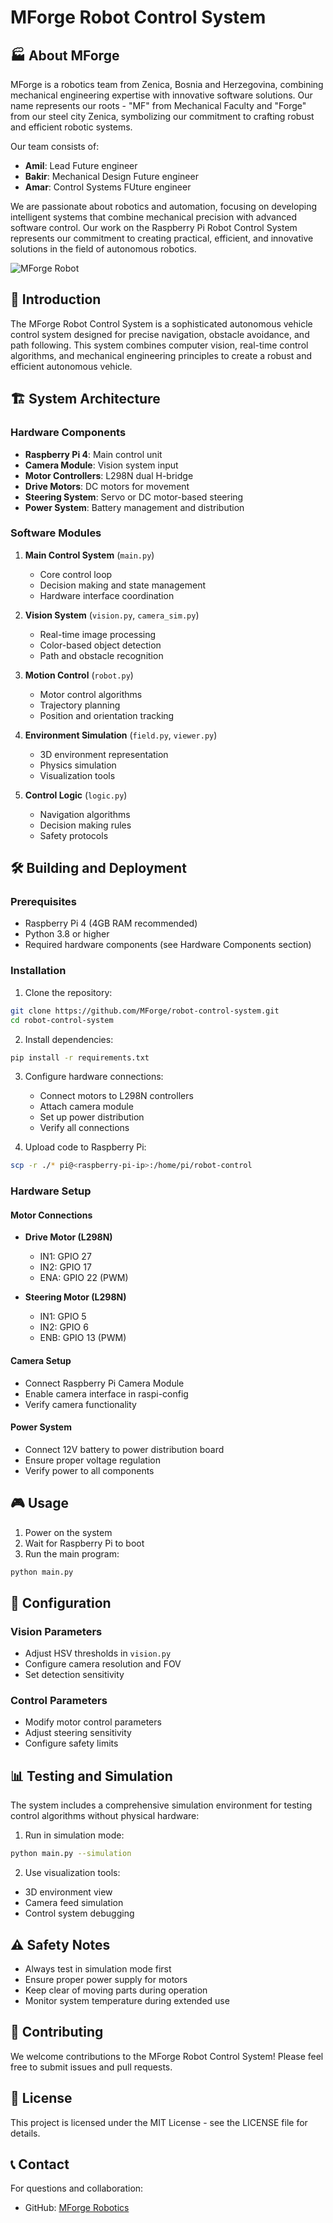 # MForge Robot Control System

## 🏭 About MForge

MForge is a robotics team from Zenica, Bosnia and Herzegovina, combining mechanical engineering expertise with innovative software solutions. Our name represents our roots - "MF" from Mechanical Faculty and "Forge" from our steel city Zenica, symbolizing our commitment to crafting robust and efficient robotic systems.

Our team consists of:
- **Amil**: Lead Future engineer
- **Bakir**: Mechanical Design Future engineer
- **Amar**: Control Systems FUture engineer

We are passionate about robotics and automation, focusing on developing intelligent systems that combine mechanical precision with advanced software control. Our work on the Raspberry Pi Robot Control System represents our commitment to creating practical, efficient, and innovative solutions in the field of autonomous robotics.

![MForge Robot](robot.jpg)

## 🚀 Introduction

The MForge Robot Control System is a sophisticated autonomous vehicle control system designed for precise navigation, obstacle avoidance, and path following. This system combines computer vision, real-time control algorithms, and mechanical engineering principles to create a robust and efficient autonomous vehicle.

## 🏗️ System Architecture

### Hardware Components
- **Raspberry Pi 4**: Main control unit
- **Camera Module**: Vision system input
- **Motor Controllers**: L298N dual H-bridge
- **Drive Motors**: DC motors for movement
- **Steering System**: Servo or DC motor-based steering
- **Power System**: Battery management and distribution

### Software Modules

1. **Main Control System** (`main.py`)
   - Core control loop
   - Decision making and state management
   - Hardware interface coordination

2. **Vision System** (`vision.py`, `camera_sim.py`)
   - Real-time image processing
   - Color-based object detection
   - Path and obstacle recognition

3. **Motion Control** (`robot.py`)
   - Motor control algorithms
   - Trajectory planning
   - Position and orientation tracking

4. **Environment Simulation** (`field.py`, `viewer.py`)
   - 3D environment representation
   - Physics simulation
   - Visualization tools

5. **Control Logic** (`logic.py`)
   - Navigation algorithms
   - Decision making rules
   - Safety protocols

## 🛠️ Building and Deployment

### Prerequisites
- Raspberry Pi 4 (4GB RAM recommended)
- Python 3.8 or higher
- Required hardware components (see Hardware Components section)

### Installation

1. Clone the repository:
```bash
git clone https://github.com/MForge/robot-control-system.git
cd robot-control-system
```

2. Install dependencies:
```bash
pip install -r requirements.txt
```

3. Configure hardware connections:
   - Connect motors to L298N controllers
   - Attach camera module
   - Set up power distribution
   - Verify all connections

4. Upload code to Raspberry Pi:
```bash
scp -r ./* pi@<raspberry-pi-ip>:/home/pi/robot-control
```

### Hardware Setup

#### Motor Connections
- **Drive Motor (L298N)**
  - IN1: GPIO 27
  - IN2: GPIO 17
  - ENA: GPIO 22 (PWM)

- **Steering Motor (L298N)**
  - IN1: GPIO 5
  - IN2: GPIO 6
  - ENB: GPIO 13 (PWM)

#### Camera Setup
- Connect Raspberry Pi Camera Module
- Enable camera interface in raspi-config
- Verify camera functionality

#### Power System
- Connect 12V battery to power distribution board
- Ensure proper voltage regulation
- Verify power to all components

## 🎮 Usage

1. Power on the system
2. Wait for Raspberry Pi to boot
3. Run the main program:
```bash
python main.py
```

## 🔧 Configuration

### Vision Parameters
- Adjust HSV thresholds in `vision.py`
- Configure camera resolution and FOV
- Set detection sensitivity

### Control Parameters
- Modify motor control parameters
- Adjust steering sensitivity
- Configure safety limits

## 📊 Testing and Simulation

The system includes a comprehensive simulation environment for testing control algorithms without physical hardware:

1. Run in simulation mode:
```bash
python main.py --simulation
```

2. Use visualization tools:
- 3D environment view
- Camera feed simulation
- Control system debugging

## ⚠️ Safety Notes

- Always test in simulation mode first
- Ensure proper power supply for motors
- Keep clear of moving parts during operation
- Monitor system temperature during extended use

## 🤝 Contributing

We welcome contributions to the MForge Robot Control System! Please feel free to submit issues and pull requests.

## 📝 License

This project is licensed under the MIT License - see the LICENSE file for details.

## 📞 Contact

For questions and collaboration:
- GitHub: [MForge Robotics](https://github.com/MForge)
